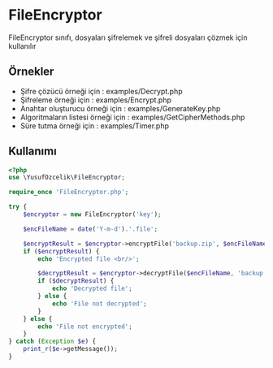# FileEncryptor
FileEncryptor sınıfı, dosyaları şifrelemek ve şifreli dosyaları çözmek için kullanılır

## Örnekler
- Şifre çözücü örneği için           : examples/Decrypt.php
- Şifreleme örneği için              : examples/Encrypt.php
- Anahtar oluşturucu örneği için     : examples/GenerateKey.php
- Algoritmaların listesi örneği için : examples/GetCipherMethods.php
- Süre tutma örneği için             : examples/Timer.php

## Kullanımı
```php
<?php
use \YusufOzcelik\FileEncryptor;

require_once 'FileEncryptor.php';

try {
    $encryptor = new FileEncryptor('key');

    $encFileName = date('Y-m-d').'.file';

    $encryptResult = $encryptor->encryptFile('backup.zip', $encFileName);
    if ($encryptResult) {
        echo 'Encrypted file <br/>';

        $decryptResult = $encryptor->decryptFile($encFileName, 'backup.decrypt');
        if ($decryptResult) {
            echo 'Decrypted file';
        } else {
            echo 'File not decrypted';
        }
    } else {
        echo 'File not encrypted';
    }
} catch (Exception $e) {
    print_r($e->getMessage());
}
```
